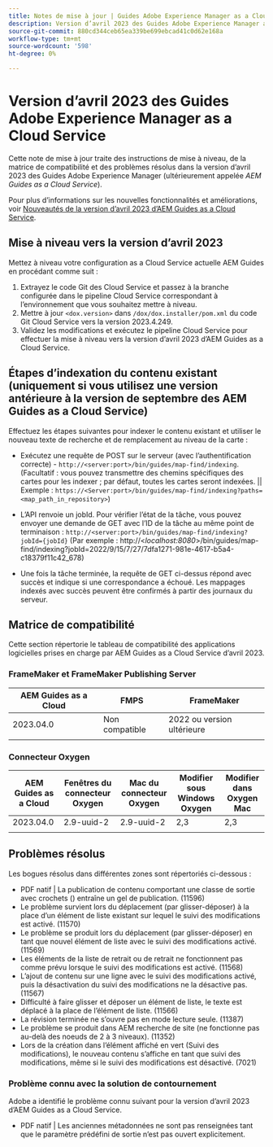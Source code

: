 ```yaml
---
title: Notes de mise à jour | Guides Adobe Experience Manager as a Cloud Service, version d’avril 2023
description: Version d’avril 2023 des Guides Adobe Experience Manager as a Cloud Service
source-git-commit: 880cd344ceb65ea339be699ebcad41c0d62e168a
workflow-type: tm+mt
source-wordcount: '598'
ht-degree: 0%

---
```


# Version d’avril 2023 des Guides Adobe Experience Manager as a Cloud Service

Cette note de mise à jour traite des instructions de mise à niveau, de la matrice de compatibilité et des problèmes résolus dans la version d’avril 2023 des Guides Adobe Experience Manager (ultérieurement appelée *AEM Guides as a Cloud Service*).

Pour plus d’informations sur les nouvelles fonctionnalités et améliorations, voir [Nouveautés de la version d’avril 2023 d’AEM Guides as a Cloud Service](whats-new-2023.4.0.md).

## Mise à niveau vers la version d’avril 2023

Mettez à niveau votre configuration as a Cloud Service actuelle AEM Guides en procédant comme suit :

1. Extrayez le code Git des Cloud Service et passez à la branche configurée dans le pipeline Cloud Service correspondant à l’environnement que vous souhaitez mettre à niveau.
2. Mettre à jour `<dox.version>` dans `/dox/dox.installer/pom.xml` du code Git Cloud Service vers la version 2023.4.249.
3. Validez les modifications et exécutez le pipeline Cloud Service pour effectuer la mise à niveau vers la version d’avril 2023 d’AEM Guides as a Cloud Service.

## Étapes d’indexation du contenu existant (uniquement si vous utilisez une version antérieure à la version de septembre des AEM Guides as a Cloud Service)

Effectuez les étapes suivantes pour indexer le contenu existant et utiliser le nouveau texte de recherche et de remplacement au niveau de la carte :

* Exécutez une requête de POST sur le serveur (avec l’authentification correcte) - `http://<server:port>/bin/guides/map-find/indexing`.
(Facultatif : vous pouvez transmettre des chemins spécifiques des cartes pour les indexer ; par défaut, toutes les cartes seront indexées. || Exemple : `https://<Server:port>/bin/guides/map-find/indexing?paths=<map_path_in_repository>`)

* L’API renvoie un jobId. Pour vérifier l’état de la tâche, vous pouvez envoyer une demande de GET avec l’ID de la tâche au même point de terminaison : `http://<server:port>/bin/guides/map-find/indexing?jobId={jobId}`
(Par exemple : http://&lt;_localhost:8080_>/bin/guides/map-find/indexing?jobId=2022/9/15/7/27/7dfa1271-981e-4617-b5a4-c18379f11c42_678)

* Une fois la tâche terminée, la requête de GET ci-dessus répond avec succès et indique si une correspondance a échoué. Les mappages indexés avec succès peuvent être confirmés à partir des journaux du serveur.

## Matrice de compatibilité

Cette section répertorie le tableau de compatibilité des applications logicielles prises en charge par AEM Guides as a Cloud Service d’avril 2023.

### FrameMaker et FrameMaker Publishing Server

| AEM Guides as a Cloud | FMPS | FrameMaker |
| --- | --- | --- |
| 2023.04.0 | Non compatible | 2022 ou version ultérieure |
| | | |


### Connecteur Oxygen

| AEM Guides as a Cloud | Fenêtres du connecteur Oxygen | Mac du connecteur Oxygen | Modifier sous Windows Oxygen | Modifier dans Oxygen Mac |
| --- | --- | --- | --- | --- |
| 2023.04.0 | 2.9-uuid-2 | 2.9-uuid-2 | 2,3 | 2,3 |
|  |  |  |  |



## Problèmes résolus

Les bogues résolus dans différentes zones sont répertoriés ci-dessous :

* PDF natif | La publication de contenu comportant une classe de sortie avec crochets () entraîne un gel de publication. (11596)
* Le problème survient lors du déplacement (par glisser-déposer) à la place d’un élément de liste existant sur lequel le suivi des modifications est activé. (11570)
* Le problème se produit lors du déplacement (par glisser-déposer) en tant que nouvel élément de liste avec le suivi des modifications activé. (11569)
* Les éléments de la liste de retrait ou de retrait ne fonctionnent pas comme prévu lorsque le suivi des modifications est activé. (11568)
* L’ajout de contenu sur une ligne avec le suivi des modifications activé, puis la désactivation du suivi des modifications ne la désactive pas. (11567)
* Difficulté à faire glisser et déposer un élément de liste, le texte est déplacé à la place de l’élément de liste. (11566)
* La révision terminée ne s’ouvre pas en mode lecture seule. (11387)
* Le problème se produit dans AEM recherche de site (ne fonctionne pas au-delà des noeuds de 2 à 3 niveaux). (11352)
* Lors de la création dans l’élément affiché en vert (Suivi des modifications), le nouveau contenu s’affiche en tant que suivi des modifications, même si le suivi des modifications est désactivé. (7021)

### Problème connu avec la solution de contournement

Adobe a identifié le problème connu suivant pour la version d’avril 2023 d’AEM Guides as a Cloud Service.

* PDF natif | Les anciennes métadonnées ne sont pas renseignées tant que le paramètre prédéfini de sortie n’est pas ouvert explicitement.
